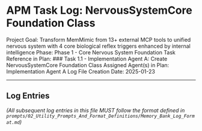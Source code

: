 # APM Task Log: NervousSystemCore Foundation Class

Project Goal: Transform MemMimic from 13+ external MCP tools to unified nervous system with 4 core biological reflex triggers enhanced by internal intelligence
Phase: Phase 1 - Core Nervous System Foundation
Task Reference in Plan: ### Task 1.1 - Implementation Agent A: Create NervousSystemCore Foundation Class
Assigned Agent(s) in Plan: Implementation Agent A
Log File Creation Date: 2025-01-23

---

## Log Entries

*(All subsequent log entries in this file MUST follow the format defined in `prompts/02_Utility_Prompts_And_Format_Definitions/Memory_Bank_Log_Format.md`)*